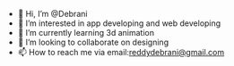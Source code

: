 - 👋 Hi, I’m @Debrani
- 👀 I’m interested in app developing and web developing
- 🌱 I’m currently learning 3d animation
- 💞️ I’m looking to collaborate on designing
- 📫 How to reach me via email:reddydebrani@gmail.com


<!---
Debrani/Debrani is a ✨ special ✨ repository because its `README.md` (this file) appears on your GitHub profile.
You can click the Preview link to take a look at your changes.
--->
